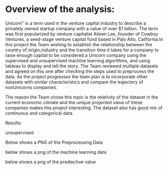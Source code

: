 # Overview of the analysis:
Unicorn" is a term used in the venture capital industry to describe a privately owned startup company with a value of over $1 billion. The term was first popularized by venture capitalist Aileen Lee, founder of Cowboy Ventures, a seed-stage venture capital fund based in Palo Alto, California.In this project the Team wishing to establish the relationship between the country of origin,industry and the transition time it takes for a company to raise enough capital to be considered a Unicorn company using the supervised and unsupervised machine learning algorithms, and using tableau to display and tell the story. The Team reviewed multiple datasets and agreed on this one after checking the steps used to preprocess the data. As the project progresses the team plan is to incorporate other datasets with similar characteristics and compare the trajectory of nonUnicorns companies.

The reason the Team chose this topic is the relativity of the dataset in the current economic climate and the unique projected value of these companies makes this project interesting. The dataset also has good mix of continuous and categorical data. 

Results:

unsupervised

Below shows a PNG of the Preprocessing Data



below shows a png of the machine learning data 



below shows a png of the prediective value 
